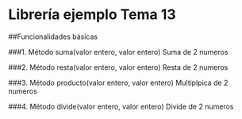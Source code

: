 # Librería ejemplo Tema 13
 
##Funcionalidades básicas
 
###1. Método suma(valor entero, valor entero)
Suma de 2 numeros
 
###2. Método resta(valor entero, valor entero)
Resta de 2 numeros

###3. Método producto(valor entero, valor entero)
Multiplpica de 2 numeros

###4. Método divide(valor entero, valor entero)
Divide de 2 numeros


